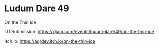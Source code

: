 # Ludum Dare 49

On the Thin Ice

LD Submission: https://ldjam.com/events/ludum-dare/49/on-the-thin-ice

Itch.io: https://agrdev.itch.io/on-the-thin-ice
